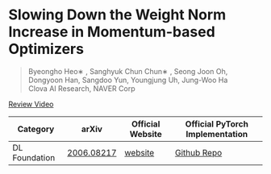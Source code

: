 # Slowing Down the Weight Norm Increase in Momentum-based Optimizers

> Byeongho Heo∗ , Sanghyuk Chun Chun∗ , Seong Joon Oh, Dongyoon Han, Sangdoo Yun, Youngjung Uh, Jung-Woo Ha   
> Clova AI Research, NAVER Corp

[Review Video](https://youtu.be/H5Wb1eSx4oA)

| Category | arXiv | Official Website | Official PyTorch Implementation |
|--|--|--|--|
|DL Foundation | [2006.08217](https://arxiv.org/abs/2006.08217) | [website](https://clovaai.github.io/AdamP/) | [Github Repo](https://github.com/clovaai/adamp) |